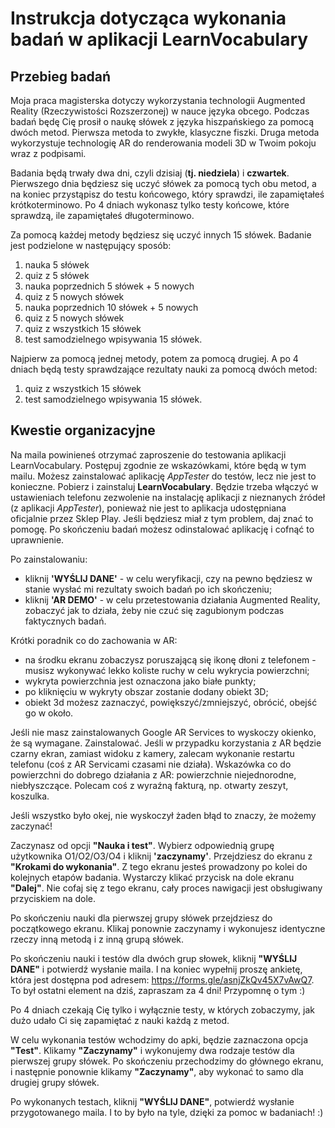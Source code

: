 # Instrukcja dotycząca wykonania badań w aplikacji LearnVocabulary

## Przebieg badań
Moja praca magisterska dotyczy wykorzystania technologii Augmented Reality (Rzeczywistości Rozszerzonej) w nauce języka obcego. Podczas badań będę Cię prosił o naukę słówek z języka hiszpańskiego za pomocą dwóch metod.
Pierwsza metoda to zwykłe, klasyczne fiszki.
Druga metoda wykorzystuje technologię AR do renderowania modeli 3D w Twoim pokoju wraz z podpisami.

Badania będą trwały dwa dni, czyli dzisiaj (**tj. niedziela**) i **czwartek**.
Pierwszego dnia będziesz się uczyć słówek za pomocą tych obu metod, a na koniec przystąpisz do testu końcowego, który sprawdzi, ile zapamiętałeś krótkoterminowo.
Po 4 dniach wykonasz tylko testy końcowe, które sprawdzą, ile zapamiętałeś długoterminowo.

Za pomocą każdej metody będziesz się uczyć innych 15 słówek.
Badanie jest podzielone w następujący sposób:
1) nauka 5 słówek
2) quiz z 5 słówek
3) nauka poprzednich 5 słówek + 5 nowych
4) quiz z 5 nowych słówek
5) nauka poprzednich 10 słówek + 5 nowych
6) quiz z 5 nowych słówek
7) quiz z wszystkich 15 słówek
8) test samodzielnego wpisywania 15 słówek.

Najpierw za pomocą jednej metody, potem za pomocą drugiej.
A po 4 dniach będą testy sprawdzające rezultaty nauki za pomocą dwóch metod:
1) quiz z wszystkich 15 słówek
2) test samodzielnego wpisywania 15 słówek.

## Kwestie organizacyjne
Na maila powinieneś otrzymać zaproszenie do testowania aplikacji LearnVocabulary.
Postępuj zgodnie ze wskazówkami, które będą w tym mailu.
Możesz zainstalować aplikację *AppTester* do testów, lecz nie jest to konieczne.
Pobierz i zainstaluj **LearnVocabulary**.
Będzie trzeba włączyć w ustawieniach telefonu zezwolenie na instalację aplikacji z nieznanych źródeł (z aplikacji *AppTester*), ponieważ nie jest to aplikacja udostępniana oficjalnie przez Sklep Play.
Jeśli będziesz miał z tym problem, daj znać to pomogę.
Po skończeniu badań możesz odinstalować aplikację i cofnąć to uprawnienie.

Po zainstalowaniu:
- kliknij **'WYŚLIJ DANE'** - w celu weryfikacji, czy na pewno będziesz w stanie wysłać mi rezultaty swoich badań po ich skończeniu;
- kliknij **'AR DEMO'** - w celu przetestowania działania Augmented Reality, zobaczyć jak to działa, żeby nie czuć się zagubionym podczas faktycznych badań.

Krótki poradnik co do zachowania w AR:
- na środku ekranu zobaczysz poruszającą się ikonę dłoni z telefonem - musisz wykonywać lekko koliste ruchy w celu wykrycia powierzchni;
- wykryta powierzchnia jest oznaczona jako białe punkty;
- po kliknięciu w wykryty obszar zostanie dodany obiekt 3D;
- obiekt 3d możesz zaznaczyć, powiększyć/zmniejszyć, obrócić, obejść go w około.

Jeśli nie masz zainstalowanych Google AR Services to wyskoczy okienko, że są wymagane. Zainstalować.
Jeśli w przypadku korzystania z AR będzie czarny ekran, zamiast widoku z kamery, zalecam wykonanie restartu telefonu (coś z AR Servicami czasami nie działa).
Wskazówka co do powierzchni do dobrego działania z AR: powierzchnie niejednorodne, niebłyszczące. Polecam coś z wyraźną fakturą, np. otwarty zeszyt, koszulka.

Jeśli wszystko było okej, nie wyskoczył żaden błąd to znaczy, że możemy zaczynać!

Zaczynasz od opcji **"Nauka i test"**.
Wybierz odpowiednią grupę użytkownika O1/O2/O3/O4 i kliknij **'zaczynamy'**.
Przejdziesz do ekranu z **"Krokami do wykonania"**.
Z tego ekranu jesteś prowadzony po kolei do kolejnych etapów badania.
Wystarczy klikać przycisk na dole ekranu **"Dalej"**.
Nie cofaj się z tego ekranu, cały proces nawigacji jest obsługiwany przyciskiem na dole.

Po skończeniu nauki dla pierwszej grupy słówek przejdziesz do początkowego ekranu.
Klikaj ponownie zaczynamy i wykonujesz identyczne rzeczy inną metodą i z inną grupą słówek.

Po skończeniu nauki i testów dla dwóch grup słowek, kliknij **"WYŚLIJ DANE"** i potwierdź wysłanie maila.
I na koniec wypełnij proszę ankietę, która jest dostępna pod adresem: https://forms.gle/asnjZkQv45X7vAwQ7.
To był ostatni element na dziś, zapraszam za 4 dni! Przypomnę o tym :)

Po 4 dniach czekają Cię tylko i wyłącznie testy, w których zobaczymy, jak dużo udało Ci się zapamiętać z nauki każdą z metod.

W celu wykonania testów wchodzimy do apki, będzie zaznaczona opcja **"Test"**.
Klikamy **"Zaczynamy"** i wykonujemy dwa rodzaje testów dla pierwszej grupy słówek.
Po skończeniu przechodzimy do głównego ekranu, i następnie ponownie klikamy **"Zaczynamy"**, aby wykonać to samo dla drugiej grupy słówek.

Po wykonanych testach, kliknij **"WYŚLIJ DANE"**, potwierdź wysłanie przygotowanego maila.
I to by było na tyle, dzięki za pomoc w badaniach! :) 

